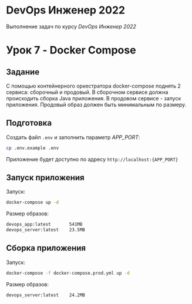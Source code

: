 # DevOps Инженер 2022

Выполнение задач по курсу *DevOps Инженер 2022*

# Урок 7 - Docker Compose

## Задание

С помощью контейнерного оркестратора docker-compose поднять 2 сервиса: сборочный и продовый. В сборочном сервисе должна происходить сборка Java приложения. В продовом сервисе - запуск приложения. Продовый образ должен быть минимальным по размеру.

## Подготовка

Создать файл `.env` и заполнить параметр *APP_PORT*:

```bash
cp .env.example .env
```

Приложение будет доступно по адресу `http://localhost:{APP_PORT}`

## Запуск приложения

Запуск:

```bash
docker-compose up -d
```

Размер образов:

```bash
devops_app:latest       541MB
devops_server:latest    23.5MB
```

## Сборка приложения

Запуск:

```bash
docker-compose -f docker-compose.prod.yml up -d
```

Размер образов:

```bash
devops_server:latest    24.2MB
```
